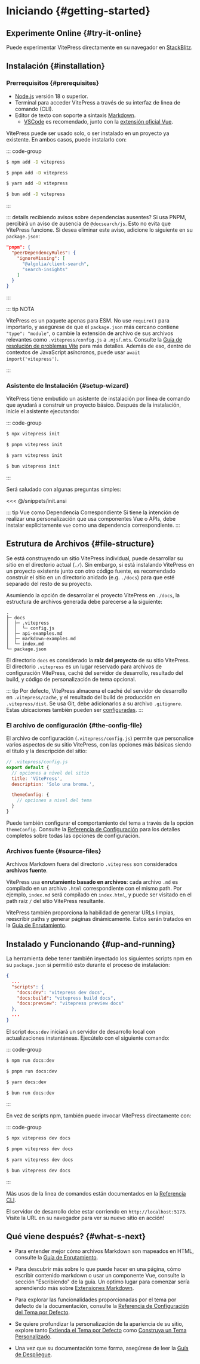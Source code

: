 # Iniciando {#getting-started}

## Experimente Online {#try-it-online}

Puede experimentar VitePress directamente en su navegador en [StackBlitz](https://vitepress.new).

## Instalación {#installation}

### Prerrequisitos {#prerequisites}

- [Node.js](https://nodejs.org/) versión 18 o superior.
- Terminal para acceder VitePress a través de su interfaz de linea de comando (CLI).
- Editor de texto con soporte a sintaxis [Markdown](https://en.wikipedia.org/wiki/Markdown).
  - [VSCode](https://code.visualstudio.com/) es recomendado, junto con la [extensión oficial Vue](https://marketplace.visualstudio.com/items?itemName=Vue.volar).

VitePress puede ser usado solo, o ser instalado en un proyecto ya existente. En ambos casos, puede instalarlo con:

::: code-group

```sh [npm]
$ npm add -D vitepress
```

```sh [pnpm]
$ pnpm add -D vitepress
```

```sh [yarn]
$ yarn add -D vitepress
```

```sh [bun]
$ bun add -D vitepress
```

:::

::: details recibiendo avisos sobre dependencias ausentes?
Si usa PNPM, percibirá un aviso de ausencia de `@docsearch/js`. Esto no evita que VitePress funcione. Si desea eliminar este aviso, adicione lo siguiente en su `package.json`:

```json
"pnpm": {
  "peerDependencyRules": {
    "ignoreMissing": [
      "@algolia/client-search",
      "search-insights"
    ]
  }
}
```

:::

::: tip NOTA

VitePress es un paquete apenas para ESM. No use `require()` para importarlo, y asegúrese de que el `package.json` más cercano contiene `"type": "module"`, o cambie la extensión de archivo de sus archivos relevantes como `.vitepress/config.js` a `.mjs`/`.mts`. Consulte la [Guía de resolución de problemas Vite](http://vitejs.dev/guide/troubleshooting.html#this-package-is-esm-only) para más detalles. Además de eso, dentro de contextos de JavaScript asíncronos, puede usar `await import('vitepress')`.

:::

### Asistente de Instalación {#setup-wizard}

VitePress tiene embutido un asistente de instalación por linea de comando que ayudará a construir un proyecto básico. Después de la instalación, inicie el asistente ejecutando:

::: code-group

```sh [npm]
$ npx vitepress init
```

```sh [pnpm]
$ pnpm vitepress init
```

```sh [yarn]
$ yarn vitepress init
```

```sh [bun]
$ bun vitepress init
```

:::

Será saludado con algunas preguntas simples:

<<< @/snippets/init.ansi

::: tip Vue como Dependencia Correspondiente
Si tiene la intención de realizar una personalización que usa componentes Vue o APIs, debe instalar explícitamente `vue` como una dependencia correspondiente.
:::

## Estrutura de Archivos {#file-structure}

Se está construyendo un sitio VitePress individual, puede desarrollar su sitio en el directorio actual (`./`). Sin embargo, si está instalando VitePress en un proyecto existente junto con otro código fuente, es recomendado construir el sitio en un directorio anidado (e.g. `./docs`) para que esté separado del resto de su proyecto.

Asumiendo la opción de desarrollar el proyecto VitePress en `./docs`, la estructura de archivos generada debe parecerse a la siguiente:

```
.
├─ docs
│  ├─ .vitepress
│  │  └─ config.js
│  ├─ api-examples.md
│  ├─ markdown-examples.md
│  └─ index.md
└─ package.json
```

El directorio `docs` es considerado la **raíz del proyecto** de su sitio VitePress. El directorio `.vitepress` es un lugar reservado para archivos de configuración VitePress, caché del servidor de desarrollo, resultado del build, y código de personalización de tema opcional.

::: tip
Por defecto, VitePress almacena el caché del servidor de desarrollo en `.vitepress/cache`, y el resultado del build de producción en `.vitepress/dist`. Se usa Git, debe adicionarlos a su archivo `.gitignore`. Estas ubicaciones también pueden ser [configuradas](../reference/site-config#outdir).
:::

### El archivo de configuración {#the-config-file}

El archivo de configuración (`.vitepress/config.js`) permite que personalice varios aspectos de su sitio VitePress, con las opciones más básicas siendo el titulo y la descripción del sitio:

```js
// .vitepress/config.js
export default {
  // opciones a nivel del sitio
  title: 'VitePress',
  description: 'Solo una broma.',

  themeConfig: {
    // opciones a nivel del tema
  }
}
```

Puede también configurar el comportamiento del tema a través de la opción `themeConfig`. Consulte la [Referencia de Configuración](../reference/site-config) para los detalles completos sobre todas las opciones de configuración.

### Archivos fuente {#source-files}

Archivos Markdown fuera del directorio `.vitepress` son considerados **archivos fuente**.

VitePress usa **enrutamiento basado en archivos**: cada archivo `.md` es compilado en un archivo `.html` correspondiente con el mismo path. Por ejemplo, `index.md` será compilado en `index.html`, y puede ser visitado en el path raíz `/` del sitio VitePress resultante.

VitePress también proporciona la habilidad de generar URLs limpias, reescribir paths y generar páginas dinámicamente. Estos serán tratados en la [Guía de Enrutamiento](./routing).

## Instalado y Funcionando {#up-and-running}

La herramienta debe tener también inyectado los siguientes scripts npm en su `package.json` si permitió esto durante el proceso de instalación:

```json
{
  ...
  "scripts": {
    "docs:dev": "vitepress dev docs",
    "docs:build": "vitepress build docs",
    "docs:preview": "vitepress preview docs"
  },
  ...
}
```

El script `docs:dev` iniciará un servidor de desarrollo local con actualizaciones instantáneas. Ejecútelo con el siguiente comando:

::: code-group

```sh [npm]
$ npm run docs:dev
```

```sh [pnpm]
$ pnpm run docs:dev
```

```sh [yarn]
$ yarn docs:dev
```

```sh [bun]
$ bun run docs:dev
```

:::

En vez de scripts npm, también puede invocar VitePress directamente con:

::: code-group

```sh [npm]
$ npx vitepress dev docs
```

```sh [pnpm]
$ pnpm vitepress dev docs
```

```sh [yarn]
$ yarn vitepress dev docs
```

```sh [bun]
$ bun vitepress dev docs
```

:::

Más usos de la linea de comandos están documentados en la [Referencia CLI](../reference/cli).

El servidor de desarrollo debe estar corriendo en `http://localhost:5173`. Visite la URL en su navegador para ver su nuevo sitio en acción!

## Qué viene después? {#what-s-next}

- Para entender mejor cómo archivos Markdown son mapeados en HTML, consulte la [Guía de Enrutamiento](./routing).

- Para descubrir más sobre lo que puede hacer en una página, cómo escribir contenido markdown o usar un componente Vue, consulte la sección "Escribiendo" de la guía. Un optimo lugar para comenzar sería aprendiendo más sobre [Extensiones Markdown](./markdown).

- Para explorar las funcionalidades proporcionadas por el tema por defecto de la documentación, consulte la [Referencia de Configuración del Tema por Defecto](../reference/default-theme-config).

- Se quiere profundizar la personalización de la apariencia de su sitio, explore tanto [Extienda el Tema por Defecto](./extending-default-theme) como [Construya un Tema Personalizado](./custom-theme).

- Una vez que su documentación tome forma, asegúrese de leer la [Guía de Despliegue](./deploy).
